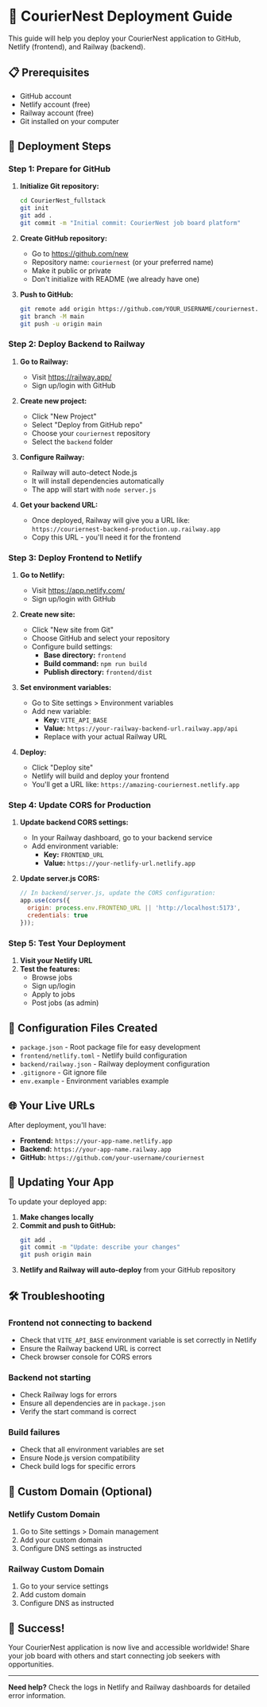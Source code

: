 # 🚀 CourierNest Deployment Guide

This guide will help you deploy your CourierNest application to GitHub, Netlify (frontend), and Railway (backend).

## 📋 Prerequisites

- GitHub account
- Netlify account (free)
- Railway account (free)
- Git installed on your computer

## 🎯 Deployment Steps

### Step 1: Prepare for GitHub

1. **Initialize Git repository:**
   ```bash
   cd CourierNest_fullstack
   git init
   git add .
   git commit -m "Initial commit: CourierNest job board platform"
   ```

2. **Create GitHub repository:**
   - Go to https://github.com/new
   - Repository name: `couriernest` (or your preferred name)
   - Make it public or private
   - Don't initialize with README (we already have one)

3. **Push to GitHub:**
   ```bash
   git remote add origin https://github.com/YOUR_USERNAME/couriernest.git
   git branch -M main
   git push -u origin main
   ```

### Step 2: Deploy Backend to Railway

1. **Go to Railway:**
   - Visit https://railway.app/
   - Sign up/login with GitHub

2. **Create new project:**
   - Click "New Project"
   - Select "Deploy from GitHub repo"
   - Choose your `couriernest` repository
   - Select the `backend` folder

3. **Configure Railway:**
   - Railway will auto-detect Node.js
   - It will install dependencies automatically
   - The app will start with `node server.js`

4. **Get your backend URL:**
   - Once deployed, Railway will give you a URL like: `https://couriernest-backend-production.up.railway.app`
   - Copy this URL - you'll need it for the frontend

### Step 3: Deploy Frontend to Netlify

1. **Go to Netlify:**
   - Visit https://app.netlify.com/
   - Sign up/login with GitHub

2. **Create new site:**
   - Click "New site from Git"
   - Choose GitHub and select your repository
   - Configure build settings:
     - **Base directory:** `frontend`
     - **Build command:** `npm run build`
     - **Publish directory:** `frontend/dist`

3. **Set environment variables:**
   - Go to Site settings > Environment variables
   - Add new variable:
     - **Key:** `VITE_API_BASE`
     - **Value:** `https://your-railway-backend-url.railway.app/api`
     - Replace with your actual Railway URL

4. **Deploy:**
   - Click "Deploy site"
   - Netlify will build and deploy your frontend
   - You'll get a URL like: `https://amazing-couriernest.netlify.app`

### Step 4: Update CORS for Production

1. **Update backend CORS settings:**
   - In your Railway dashboard, go to your backend service
   - Add environment variable:
     - **Key:** `FRONTEND_URL`
     - **Value:** `https://your-netlify-url.netlify.app`

2. **Update server.js CORS:**
   ```javascript
   // In backend/server.js, update the CORS configuration:
   app.use(cors({
     origin: process.env.FRONTEND_URL || 'http://localhost:5173',
     credentials: true
   }));
   ```

### Step 5: Test Your Deployment

1. **Visit your Netlify URL**
2. **Test the features:**
   - Browse jobs
   - Sign up/login
   - Apply to jobs
   - Post jobs (as admin)

## 🔧 Configuration Files Created

- `package.json` - Root package file for easy development
- `frontend/netlify.toml` - Netlify build configuration
- `backend/railway.json` - Railway deployment configuration
- `.gitignore` - Git ignore file
- `env.example` - Environment variables example

## 🌐 Your Live URLs

After deployment, you'll have:
- **Frontend:** `https://your-app-name.netlify.app`
- **Backend:** `https://your-app-name.railway.app`
- **GitHub:** `https://github.com/your-username/couriernest`

## 🔄 Updating Your App

To update your deployed app:

1. **Make changes locally**
2. **Commit and push to GitHub:**
   ```bash
   git add .
   git commit -m "Update: describe your changes"
   git push origin main
   ```
3. **Netlify and Railway will auto-deploy** from your GitHub repository

## 🛠️ Troubleshooting

### Frontend not connecting to backend
- Check that `VITE_API_BASE` environment variable is set correctly in Netlify
- Ensure the Railway backend URL is correct
- Check browser console for CORS errors

### Backend not starting
- Check Railway logs for errors
- Ensure all dependencies are in `package.json`
- Verify the start command is correct

### Build failures
- Check that all environment variables are set
- Ensure Node.js version compatibility
- Check build logs for specific errors

## 📱 Custom Domain (Optional)

### Netlify Custom Domain
1. Go to Site settings > Domain management
2. Add your custom domain
3. Configure DNS settings as instructed

### Railway Custom Domain
1. Go to your service settings
2. Add custom domain
3. Configure DNS as instructed

## 🎉 Success!

Your CourierNest application is now live and accessible worldwide! Share your job board with others and start connecting job seekers with opportunities.

---

**Need help?** Check the logs in Netlify and Railway dashboards for detailed error information.

